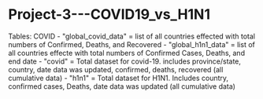 # Project-3---COVID19_vs_H1N1

Tables:
COVID
    - "global_covid_data" = list of all countries effected with total numbers of Confirmed, Deaths, and Recovered
    - "global_h1n1_data" = list of all countries effecte with total numbers of Confirmed Cases, Deaths, and end date
    - "covid" = Total dataset for covid-19. includes province/state, country, date data was updated, confirmed, deaths, recovered (all cumulative data)
    - "h1n1" = Total dataset for H1N1. Includes country, confirmed cases, Deaths, date data was updated (all cumulative data)
    
